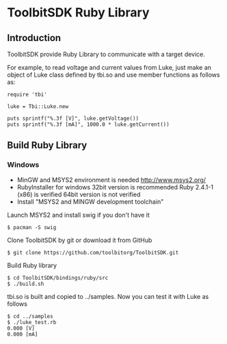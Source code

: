 # ToolbitSDK Ruby Library

## Introduction

ToolbitSDK provide Ruby Library to communicate with a target device.

For example, to read voltage and current values from Luke, just make an object of Luke class defined by tbi.so and use member functions as follows as:
```
require 'tbi'

luke = Tbi::Luke.new

puts sprintf("%.3f [V]", luke.getVoltage())
puts sprintf("%.3f [mA]", 1000.0 * luke.getCurrent())
```


## Build Ruby Library

### Windows

* MinGW and MSYS2 environment is needed
    http://www.msys2.org/
* RubyInstaller for windows 32bit version is recommended
    Ruby 2.4.1-1 (x86) is verified
    64bit version is not verified
* Install "MSYS2 and MINGW development toolchain"

Launch MSYS2 and install swig if you don't  have it
```
$ pacman -S swig
```

Clone ToolbitSDK by git or download it from GitHub
```
$ git clone https://github.com/toolbitorg/ToolbitSDK.git
```

Build Ruby library
```
$ cd ToolbitSDK/bindings/ruby/src
$ ./build.sh
```

tbi.so is built and copied to ../samples. Now you can test it with Luke as follows
```
$ cd ../samples
$ ./luke_test.rb
0.000 [V]
0.000 [mA]
```
